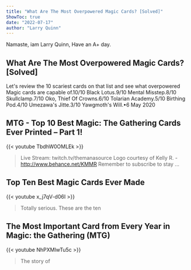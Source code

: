 ```yaml
---
title: "What Are The Most Overpowered Magic Cards? [Solved]"
ShowToc: true 
date: "2022-07-17"
author: "Larry Quinn" 
---
```


Namaste, iam Larry Quinn, Have an A+ day.
## What Are The Most Overpowered Magic Cards? [Solved]
Let's review the 10 scariest cards on that list and see what overpowered Magic cards are capable of.10/10 Black Lotus.9/10 Mental Misstep.8/10 Skullclamp.7/10 Oko, Thief Of Crowns.6/10 Tolarian Academy.5/10 Birthing Pod.4/10 Umezawa's Jitte.3/10 Yawgmoth's Will.•6 May 2020

## MTG - Top 10 Best Magic: The Gathering Cards Ever Printed – Part 1!
{{< youtube TbdhW0OMLEk >}}
>Live Stream: twitch.tv/themanasource Logo courtesy of Kelly R. - http://www.behance.net/KMMR Remember to subscribe to stay ...

## Top Ten Best Magic Cards Ever Made
{{< youtube x_j7qV-d06I >}}
>Totally serious. These are the ten 

## The Most Important Card from Every Year in Magic: the Gathering (MTG)
{{< youtube NhPXMlwTu5c >}}
>The story of 

